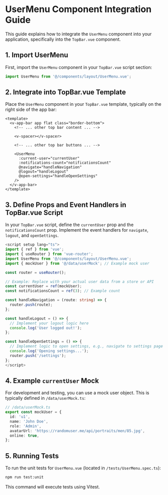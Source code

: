 # UserMenu Component Integration Guide

This guide explains how to integrate the `UserMenu` component into your application, specifically into the `TopBar.vue` component.

## 1. Import UserMenu

First, import the `UserMenu` component in your `TopBar.vue` script section:

```typescript
import UserMenu from '@/components/layout/UserMenu.vue';
```

## 2. Integrate into TopBar.vue Template

Place the `UserMenu` component in your `TopBar.vue` template, typically on the right side of the app bar:

```vue
<template>
  <v-app-bar app flat class="border-bottom">
    <!-- ... other top bar content ... -->

    <v-spacer></v-spacer>

    <!-- ... other top bar buttons ... -->

    <UserMenu
      :current-user="currentUser"
      :notifications-count="notificationsCount"
      @navigate="handleNavigation"
      @logout="handleLogout"
      @open-settings="handleOpenSettings"
    />
  </v-app-bar>
</template>
```

## 3. Define Props and Event Handlers in TopBar.vue Script

In your `TopBar.vue` script, define the `currentUser` prop and the `notificationsCount` prop. Implement the event handlers for `navigate`, `logout`, and `openSettings`.

```typescript
<script setup lang="ts">
import { ref } from 'vue';
import { useRouter } from 'vue-router';
import UserMenu from '@/components/layout/UserMenu.vue';
import { mockUser } from '@/data/userMock'; // Example mock user

const router = useRouter();

// Example: Replace with your actual user data from a store or API
const currentUser = ref(mockUser);
const notificationsCount = ref(3); // Example count

const handleNavigation = (route: string) => {
  router.push(route);
};

const handleLogout = () => {
  // Implement your logout logic here
  console.log('User logged out!');
};

const handleOpenSettings = () => {
  // Implement logic to open settings, e.g., navigate to settings page
  console.log('Opening settings...');
  router.push('/settings');
};
</script>
```

## 4. Example `currentUser` Mock

For development and testing, you can use a mock user object. This is typically defined in `/data/userMock.ts`:

```typescript
// /data/userMock.ts
export const mockUser = {
  id: 'u1',
  name: 'John Doe',
  role: 'Admin',
  avatarUrl: 'https://randomuser.me/api/portraits/men/85.jpg',
  online: true,
};
```

## 5. Running Tests

To run the unit tests for `UserMenu.vue` (located in `/tests/UserMenu.spec.ts`):

```bash
npm run test:unit
```

This command will execute tests using Vitest.
